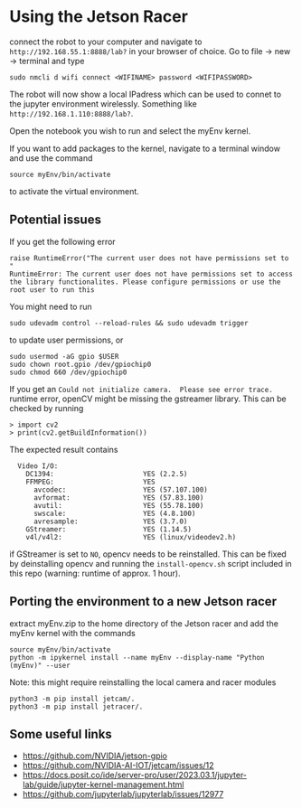 # Using the Jetson Racer

connect the robot to your computer and navigate to `http://192.168.55.1:8888/lab?` in your browser of choice. 
Go to file -> new -> terminal and type

```
sudo nmcli d wifi connect <WIFINAME> password <WIFIPASSWORD>
```

The robot will now show a local IPadress which can be used to connet to the jupyter environment wirelessly. Something like `http://192.168.1.110:8888/lab?`.

Open the notebook you wish to run and select the myEnv kernel.

If you want to add packages to the kernel, navigate to a terminal window and use the command

```
source myEnv/bin/activate
```
to activate the virtual environment.


## Potential issues

If you get the following error 
```
raise RuntimeError("The current user does not have permissions set to "
RuntimeError: The current user does not have permissions set to access the library functionalites. Please configure permissions or use the root user to run this
```

You might need to run 
```
sudo udevadm control --reload-rules && sudo udevadm trigger
```
to update user permissions, or
```
sudo usermod -aG gpio $USER
sudo chown root.gpio /dev/gpiochip0
sudo chmod 660 /dev/gpiochip0
```

If you get an `Could not initialize camera.  Please see error trace.` runtime error, openCV might be missing the gstreamer library. This can be checked by running 
```{python}
> import cv2
> print(cv2.getBuildInformation())
```
The expected result contains
```
  Video I/O:
    DC1394:                      YES (2.2.5)
    FFMPEG:                      YES
      avcodec:                   YES (57.107.100)
      avformat:                  YES (57.83.100)
      avutil:                    YES (55.78.100)
      swscale:                   YES (4.8.100)
      avresample:                YES (3.7.0)
    GStreamer:                   YES (1.14.5)
    v4l/v4l2:                    YES (linux/videodev2.h)
```
if GStreamer is set to `NO`, opencv needs to be reinstalled. This can be fixed by deinstalling opencv and running the `install-opencv.sh` script included in this repo (warning: runtime of approx. 1 hour).

## Porting the environment to a new Jetson racer
extract myEnv.zip to the home directory of the Jetson racer and add the myEnv kernel with the commands

```
source myEnv/bin/activate
python -m ipykernel install --name myEnv --display-name "Python (myEnv)" --user
```
Note: this might require reinstalling the local camera and racer modules
```
python3 -m pip install jetcam/.
python3 -m pip install jetracer/.
```

## Some useful links
- https://github.com/NVIDIA/jetson-gpio
- https://github.com/NVIDIA-AI-IOT/jetcam/issues/12
- https://docs.posit.co/ide/server-pro/user/2023.03.1/jupyter-lab/guide/jupyter-kernel-management.html
- https://github.com/jupyterlab/jupyterlab/issues/12977
